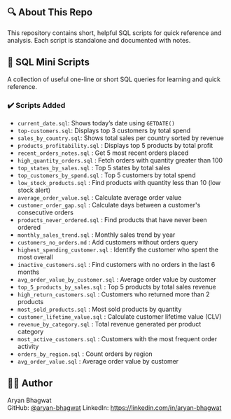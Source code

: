 ## 🔍 About This Repo

This repository contains short, helpful SQL scripts for quick reference and analysis. Each script is standalone and documented with notes.

## 📁 SQL Mini Scripts

A collection of useful one-line or short SQL queries for learning and quick reference.

### ✔️ Scripts Added
- `current_date.sql`: Shows today’s date using `GETDATE()`
- `top-customers.sql`: Displays top 3 customers by total spend
- `sales_by_country.sql`: Shows total sales per country sorted by revenue
- `products_profitability.sql` : Displays top 5 products by total profit
- `recent_orders_notes.sql` : Get 5 most recent orders placed
- `high_quantity_orders.sql` : Fetch orders with quantity greater than 100
- `top_states_by_sales.sql` : Top 5 states by total sales
- `top_customers_by_spend.sql` : Top 5 customers by total spend
- `low_stock_products.sql` : Find products with quantity less than 10 (low stock alert)
- `average_order_value.sql` : Calculate average order value
- `customer_order_gap.sql` : Calculate days between a customer's consecutive orders
- `products_never_ordered.sql` : Find products that have never been ordered
- `monthly_sales_trend.sql` : Monthly sales trend by year
- `customers_no_orders.md` : Add customers without orders query
- `highest_spending_customer.sql` : Identify the customer who spent the most overall
- `inactive_customers.sql` : Find customers with no orders in the last 6 months
- `avg_order_value_by_customer.sql` : Average order value by customer
- `top_5_products_by_sales.sql` : Top 5 products by total sales revenue
- `high_return_customers.sql` : Customers who returned more than 2 products
- `most_sold_products.sql` : Most sold products by quantity
- `customer_lifetime_value.sql` : Calculate customer lifetime value (CLV)
- `revenue_by_category.sql` : Total revenue generated per product category
- `most_active_customers.sql` : Customers with the most frequent order activity
- `orders_by_region.sql` : Count orders by region
- `avg_order_value.sql` : Average order value by customer

## 🧑‍💻 Author

Aryan Bhagwat  
GitHub: [@aryan-bhagwat](https://github.com/aryan-bhagwat) 
LinkedIn: https://linkedin.com/in/aryan-bhagwat
